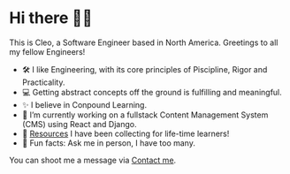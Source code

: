 # Hi there 👋🏻

This is Cleo, a Software Engineer based in North America. Greetings to all my fellow Engineers! 

- 🛠️ I like Engineering, with its core principles of Piscipline, Rigor and Practicality. 
- 💻 Getting abstract concepts off the ground is fulfilling and meaningful.
- ✨ I believe in Conpound Learning.
- 🔭 I’m currently working on a fullstack Content Management System (CMS) using React and Django.
- 💎 [Resources](https://cleoisme.github.io/resources/) I have been collecting for life-time learners!
- 🍭 Fun facts: Ask me in person, I have too many.

You can shoot me a message via [Contact me](https://cleoisme.github.io/contact/).
